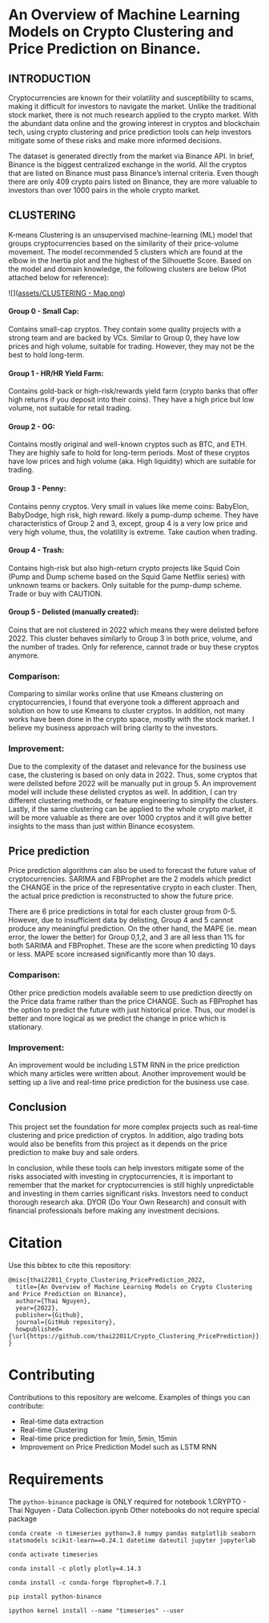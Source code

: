 # An Overview of Machine Learning Models on Crypto Clustering and Price Prediction on Binance.

## INTRODUCTION
Cryptocurrencies are known for their volatility and susceptibility to scams, making it difficult for investors to navigate the market. Unlike the traditional stock market, there is not much research applied to the crypto market. With the abundant data online and the growing interest in cryptos and blockchain tech, using crypto clustering and price prediction tools can help investors mitigate some of these risks and make more informed decisions. 

The dataset is generated directly from the market via Binance API. In brief, Binance is the biggest centralized exchange in the world. All the cryptos that are listed on Binance must pass Binance’s internal criteria. Even though there are only 409 crypto pairs listed on Binance, they are more valuable to investors than over 1000 pairs in the whole crypto market.

## CLUSTERING
K-means Clustering is an unsupervised machine-learning (ML) model that groups cryptocurrencies based on the similarity of their price-volume movement. The model recommended 5 clusters which are found at the elbow in the Inertia plot and the highest of the Silhouette Score. Based on the model and domain knowledge, the following clusters are below (Plot attached below for reference):

![]([assets/CLUSTERING - Map.png](https://github.com/thai22011/Crypto_Clustering_PricePrediction/blob/979b62db6ad8d1964870e7550ba317c5942f106b/assets/CLUSTERING%20-%20Map.png))

#### Group 0 - Small Cap: 
Contains small-cap cryptos. They contain some quality projects with a strong team and are backed by VCs. Similar to Group 0, they have low prices and high volume, suitable for trading. However, they may not be the best to hold long-term.

#### Group 1 - HR/HR Yield Farm: 
Contains gold-back or high-risk/rewards yield farm (crypto banks that offer high returns if you deposit into their coins). They have a high price but low volume, not suitable for retail trading. 

#### Group 2 - OG: 
Contains mostly original and well-known cryptos such as BTC, and ETH. They are highly safe to hold for long-term periods. Most of these cryptos have low prices and high volume (aka. High liquidity) which are suitable for trading.

#### Group 3 - Penny: 
Contains penny cryptos. Very small in values like meme coins: BabyElon, BabyDodge, high risk, high reward. likely a pump-dump scheme. They have characteristics of Group 2 and 3, except, group 4 is a very low price and very high volume, thus, the volatility is extreme. Take caution when trading.

#### Group 4 - Trash: 
Contains high-risk but also high-return crypto projects like Squid Coin (Pump and Dump scheme based on the Squid Game Netflix series) with unknown teams or backers. Only suitable for the pump-dump scheme. Trade or buy with CAUTION.

#### Group 5 - Delisted (manually created): 
Coins that are not clustered in 2022 which means they were delisted before 2022. This cluster behaves similarly to Group 3 in both price, volume, and the number of trades. Only for reference, cannot trade or buy these cryptos anymore.

### Comparison: 
Comparing to similar works online that use Kmeans clustering on cryptocurrencies, I found that everyone took a different approach and solution on how to use Kmeans to cluster cryptos. In addition, not many works have been done in the crypto space, mostly with the stock market. I believe my business approach will bring clarity to the investors. 

### Improvement: 
Due to the complexity of the dataset and relevance for the business use case, the clustering is based on only data in 2022. Thus, some cryptos that were delisted before 2022 will be manually put in group 5. An improvement model will include these delisted cryptos as well. In addition, I can try different clustering methods, or feature engineering to simplify the clusters. Lastly, if the same clustering can be applied to the whole crypto market, it will be more valuable as there are over 1000 cryptos and it will give better insights to the mass than just within Binance ecosystem.

## Price prediction
Price prediction algorithms can also be used to forecast the future value of cryptocurrencies. SARIMA and FBProphet are the 2 models which predict the CHANGE in the price of the representative crypto in each cluster. Then, the actual price prediction is reconstructed to show the future price.

There are 6 price predictions in total for each cluster group from 0-5. However, due to insufficient data by delisting, Group 4 and 5 cannot produce any meaningful prediction. On the other hand, the MAPE (ie. mean error, the lower the better) for Group 0,1,2, and 3 are all less than 1% for both SARIMA and FBProphet. These are the score when predicting 10 days or less. MAPE score increased significantly more than 10 days. 

### Comparison: 
Other price prediction models available seem to use prediction directly on the Price data frame rather than the price CHANGE. Such as FBProphet has the option to predict the future with just historical price. Thus, our model is better and more logical as we predict the change in price which is stationary. 

### Improvement: 
An improvement would be including LSTM RNN in the price prediction which many articles were written about. Another improvement would be setting up a live and real-time price prediction for the business use case.



## Conclusion
This project set the foundation for more complex projects such as real-time clustering and price prediction of cryptos. In addition, algo trading bots would also be benefits from this project as it depends on the price prediction to make buy and sale orders.
 
In conclusion, while these tools can help investors mitigate some of the risks associated with investing in cryptocurrencies, it is important to remember that the market for cryptocurrencies is still highly unpredictable and investing in them carries significant risks. Investors need to conduct thorough research aka. DYOR (Do Your Own Research) and consult with financial professionals before making any investment decisions.

# Citation
Use this bibtex to cite this repository:

```
@misc{thai22011_Crypto_Clustering_PricePrediction_2022,
  title={An Overview of Machine Learning Models on Crypto Clustering and Price Prediction on Binance},
  author={Thai Nguyen},
  year={2022},
  publisher={Github},
  journal={GitHub repository},
  howpublished={\url{https://github.com/thai22011/Crypto_Clustering_PricePrediction}},
}
```

# Contributing
Contributions to this repository are welcome. Examples of things you can contribute:

* Real-time data extraction
* Real-time Clustering
* Real-time price prediction for 1min, 5min, 15min 
* Improvement on Price Prediction Model such as LSTM RNN

# Requirements

The `python-binance` package is ONLY required for notebook 1.CRYPTO - Thai Nguyen - Data Collection.ipynb
Other notebooks do not require special package

```
conda create -n timeseries python=3.8 numpy pandas matplotlib seaborn statsmodels scikit-learn==0.24.1 datetime dateutil jupyter jupyterlab

conda activate timeseries

conda install -c plotly plotly=4.14.3

conda install -c conda-forge fbprophet=0.7.1

pip install python-binance

ipython kernel install --name "timeseries" --user
```
